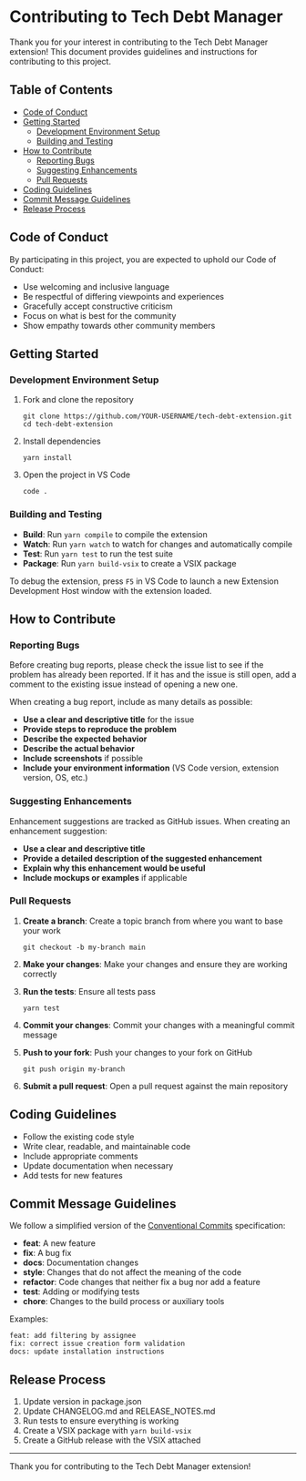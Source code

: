 # Contributing to Tech Debt Manager

Thank you for your interest in contributing to the Tech Debt Manager extension! This document provides guidelines and instructions for contributing to this project.

## Table of Contents
- [Code of Conduct](#code-of-conduct)
- [Getting Started](#getting-started)
  - [Development Environment Setup](#development-environment-setup)
  - [Building and Testing](#building-and-testing)
- [How to Contribute](#how-to-contribute)
  - [Reporting Bugs](#reporting-bugs)
  - [Suggesting Enhancements](#suggesting-enhancements)
  - [Pull Requests](#pull-requests)
- [Coding Guidelines](#coding-guidelines)
- [Commit Message Guidelines](#commit-message-guidelines)
- [Release Process](#release-process)

## Code of Conduct

By participating in this project, you are expected to uphold our Code of Conduct:

- Use welcoming and inclusive language
- Be respectful of differing viewpoints and experiences
- Gracefully accept constructive criticism
- Focus on what is best for the community
- Show empathy towards other community members

## Getting Started

### Development Environment Setup

1. Fork and clone the repository
   ```
   git clone https://github.com/YOUR-USERNAME/tech-debt-extension.git
   cd tech-debt-extension
   ```

2. Install dependencies
   ```
   yarn install
   ```

3. Open the project in VS Code
   ```
   code .
   ```

### Building and Testing

- **Build**: Run `yarn compile` to compile the extension
- **Watch**: Run `yarn watch` to watch for changes and automatically compile
- **Test**: Run `yarn test` to run the test suite
- **Package**: Run `yarn build-vsix` to create a VSIX package

To debug the extension, press `F5` in VS Code to launch a new Extension Development Host window with the extension loaded.

## How to Contribute

### Reporting Bugs

Before creating bug reports, please check the issue list to see if the problem has already been reported. If it has and the issue is still open, add a comment to the existing issue instead of opening a new one.

When creating a bug report, include as many details as possible:

- **Use a clear and descriptive title** for the issue
- **Provide steps to reproduce the problem**
- **Describe the expected behavior**
- **Describe the actual behavior**
- **Include screenshots** if possible
- **Include your environment information** (VS Code version, extension version, OS, etc.)

### Suggesting Enhancements

Enhancement suggestions are tracked as GitHub issues. When creating an enhancement suggestion:

- **Use a clear and descriptive title**
- **Provide a detailed description of the suggested enhancement**
- **Explain why this enhancement would be useful**
- **Include mockups or examples** if applicable

### Pull Requests

1. **Create a branch**: Create a topic branch from where you want to base your work
   ```
   git checkout -b my-branch main
   ```

2. **Make your changes**: Make your changes and ensure they are working correctly

3. **Run the tests**: Ensure all tests pass
   ```
   yarn test
   ```

4. **Commit your changes**: Commit your changes with a meaningful commit message

5. **Push to your fork**: Push your changes to your fork on GitHub
   ```
   git push origin my-branch
   ```

6. **Submit a pull request**: Open a pull request against the main repository

## Coding Guidelines

- Follow the existing code style
- Write clear, readable, and maintainable code
- Include appropriate comments
- Update documentation when necessary
- Add tests for new features

## Commit Message Guidelines

We follow a simplified version of the [Conventional Commits](https://www.conventionalcommits.org/) specification:

- **feat**: A new feature
- **fix**: A bug fix
- **docs**: Documentation changes
- **style**: Changes that do not affect the meaning of the code
- **refactor**: Code changes that neither fix a bug nor add a feature
- **test**: Adding or modifying tests
- **chore**: Changes to the build process or auxiliary tools

Examples:
```
feat: add filtering by assignee
fix: correct issue creation form validation
docs: update installation instructions
```

## Release Process

1. Update version in package.json
2. Update CHANGELOG.md and RELEASE_NOTES.md
3. Run tests to ensure everything is working
4. Create a VSIX package with `yarn build-vsix`
5. Create a GitHub release with the VSIX attached

---

Thank you for contributing to the Tech Debt Manager extension!
